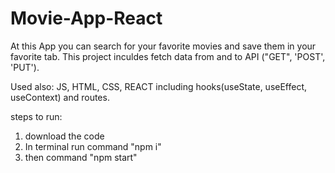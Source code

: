 # Movie-App-React
At this App you can search for your favorite movies and save them in your favorite tab. This project inculdes fetch data from and to API ("GET", 'POST', 'PUT').

Used also: JS, HTML, CSS, REACT including hooks(useState, useEffect, useContext) and routes.

steps to run:
1) download the code
2) In terminal run command "npm i"
3) then command "npm start"
